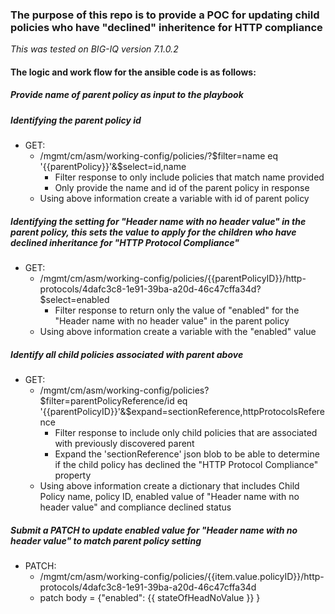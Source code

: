 ### The purpose of this repo is to provide a POC for updating child policies who have "declined" inheritence for HTTP compliance

_This was tested on BIG-IQ version 7.1.0.2_


#### The logic and work flow for the ansible code is as follows:

##### Provide name of parent policy as input to the playbook

##### Identifying the parent policy id
* GET:
    * /mgmt/cm/asm/working-config/policies/?$filter=name eq '{{parentPolicy}}'&$select=id,name
        * Filter response to only include policies that match name provided
        * Only provide the name and id of the parent policy in response
    * Using above information create a variable with id of parent policy

##### Identifying the setting for "Header name with no header value" in the parent policy, this sets the value to apply for the children who have declined inheritance for "HTTP Protocol Compliance"
* GET:
    * /mgmt/cm/asm/working-config/policies/{{parentPolicyID}}/http-protocols/4dafc3c8-1e91-39ba-a20d-46c47cffa34d?$select=enabled
        * Filter response to return only the value of "enabled" for the "Header name with no header value" in the parent policy
    * Using above information create a variable with the "enabled" value

##### Identify all child policies associated with parent above
* GET:
    * /mgmt/cm/asm/working-config/policies?$filter=parentPolicyReference/id eq '{{parentPolicyID}}'&$expand=sectionReference,httpProtocolsReference
        * Filter response to include only child policies that are associated with previously discovered parent
        * Expand the 'sectionReference' json blob to be able to determine if the child policy has declined the "HTTP Protocol Compliance" property
    * Using above information create a dictionary that includes Child Policy name, policy ID, enabled value of "Header name with no header value" and compliance declined status

##### Submit a PATCH to update enabled value for "Header name with no header value" to match parent policy setting
* PATCH:
    * /mgmt/cm/asm/working-config/policies/{{item.value.policyID}}/http-protocols/4dafc3c8-1e91-39ba-a20d-46c47cffa34d
    * patch body = {"enabled": {{ stateOfHeadNoValue }} } 

